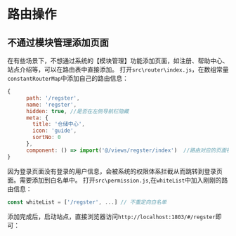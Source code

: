 # 路由操作

## 不通过模块管理添加页面


在有些场景下，不想通过系统的【模块管理】功能添加页面，如注册、帮助中心、站点介绍等，可以在路由表中直接添加。
打开`src\router\index.js`，在数组常量`constantRouterMap`中添加自己的路由信息：

```javascript
{
      path: '/regster',
      name: 'regster',
      hidden: true, //是否在左侧导航栏隐藏
      meta: {
        title: '仓储中心',
        icon: 'guide',
        sortNo: 0
      },
      component: () => import('@/views/regster/index')  //路由对应的页面视图
}

```

因为登录页面没有登录的用户信息，会被系统的权限体系拦截从而跳转到登录页面。需要添加到白名单中。
打开`src\permission.js`,在`whiteList`中加入刚刚的路由信息：


```javascript
const whiteList = ['/regster', ...] // 不重定向白名单

```

添加完成后，启动站点，直接浏览器访问`http://localhost:1803/#/regster`即可：




